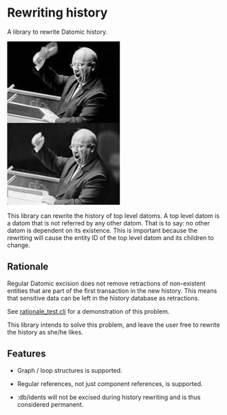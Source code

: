 # Rewriting history

A library to rewrite Datomic history.

![Shoe-banging incident](Khruschev_shoe_fake.jpg "Shoe-banging incident")

This library can rewrite the history of top level datoms.
A top level datom is a datom that is not referred by any other datom.
That is to say: no other datom is dependent on its existence.
This is important because the rewriting will cause the entity ID of the top level
datom and its children to change.

## Rationale

Regular Datomic excision does not remove retractions of non-existent entities 
that are part of the first transaction in the new history.
This means that sensitive data can be left in the history database as retractions.

See [rationale_test.clj](test/no/nsd/rationale_test.clj) for a demonstration
of this problem.

This library intends to solve this problem, and leave the user free to rewrite the history
as she/he likes.

## Features

* Graph / loop structures is supported.

* Regular references, not just component references, is supported.

* :db/idents will not be excised during history rewriting and is thus considered permanent.
